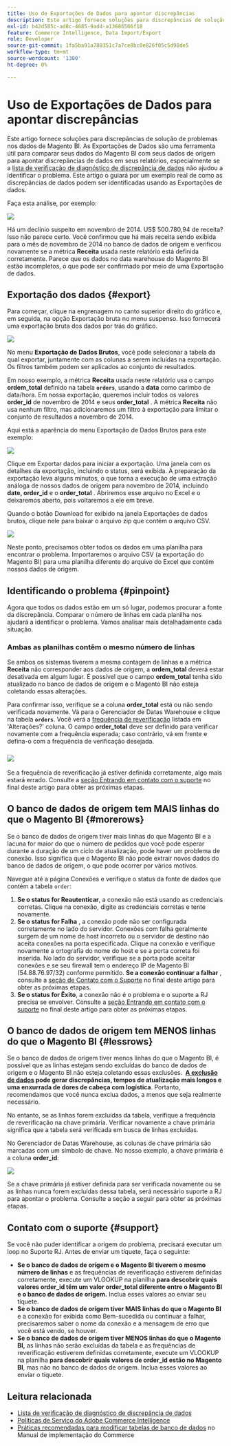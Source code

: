 ```yaml
---
title: Uso de Exportações de Dados para apontar discrepâncias
description: Este artigo fornece soluções para discrepâncias de solução de problemas nos dados de Magento BI. As Exportações de dados são uma ferramenta útil para comparar seus dados do Magento BI com os dados de origem para apontar discrepâncias de dados em seus relatórios, especialmente se a [lista de verificação de diagnóstico de discrepância de dados](https://experienceleague.adobe.com/en/docs/commerce-knowledge-base/kb/troubleshooting/miscellaneous/diagnosing-a-data-discrepancy) não ajudou a identificar o problema. Este artigo o guiará por um exemplo real de como as discrepâncias de dados podem ser identificadas usando as Exportações de dados.
exl-id: b42d585c-ad8c-4685-9ad4-a13686566f18
feature: Commerce Intelligence, Data Import/Export
role: Developer
source-git-commit: 1fa5ba91a788351c7a7ce8bc0e826f05c5d98de5
workflow-type: tm+mt
source-wordcount: '1300'
ht-degree: 0%

---
```


# Uso de Exportações de Dados para apontar discrepâncias

Este artigo fornece soluções para discrepâncias de solução de problemas nos dados de Magento BI. As Exportações de Dados são uma ferramenta útil para comparar seus dados do Magento BI com seus dados de origem para apontar discrepâncias de dados em seus relatórios, especialmente se a [lista de verificação de diagnóstico de discrepância de dados](https://experienceleague.adobe.com/en/docs/commerce-knowledge-base/kb/troubleshooting/miscellaneous/diagnosing-a-data-discrepancy) não ajudou a identificar o problema. Este artigo o guiará por um exemplo real de como as discrepâncias de dados podem ser identificadas usando as Exportações de dados.

Faça esta análise, por exemplo:

![](assets/Exports_Discrepancies_1.png)

Há um declínio suspeito em novembro de 2014. US$ 500.780,94 de receita? Isso não parece certo. Você confirmou que há mais receita sendo exibida para o mês de novembro de 2014 no banco de dados de origem e verificou novamente se a métrica **Receita** usada neste relatório está definida corretamente. Parece que os dados no data warehouse do Magento BI estão incompletos, o que pode ser confirmado por meio de uma Exportação de dados.

## Exportação dos dados {#export}

Para começar, clique na engrenagem no canto superior direito do gráfico e, em seguida, na opção Exportação bruta no menu suspenso. Isso fornecerá uma exportação bruta dos dados por trás do gráfico.

![](assets/Export_Discrepancies_5.gif)

No menu **Exportação de Dados Brutos**, você pode selecionar a tabela da qual exportar, juntamente com as colunas a serem incluídas na exportação. Os filtros também podem ser aplicados ao conjunto de resultados.

Em nosso exemplo, a métrica **Receita** usada neste relatório usa o campo **ordem\_total** definido na tabela **`orders`**, usando a **data** como carimbo de data/hora. Em nossa exportação, queremos incluir todos os valores **order\_id** de novembro de 2014 e seus **order\_total** . A métrica **Receita** não usa nenhum filtro, mas adicionaremos um filtro à exportação para limitar o conjunto de resultados a novembro de 2014.

Aqui está a aparência do menu Exportação de Dados Brutos para este exemplo:

![](assets/Exports_Discrepancies_2.png)

Clique em Exportar dados para iniciar a exportação. Uma janela com os detalhes da exportação, incluindo o status, será exibida. A preparação da exportação leva alguns minutos, o que torna a execução de uma extração análoga de nossos dados de origem para novembro de 2014, incluindo **date, order\_id** e o **order\_total** . Abriremos esse arquivo no Excel e o deixaremos aberto, pois voltaremos a ele em breve.

Quando o botão Download for exibido na janela Exportações de dados brutos, clique nele para baixar o arquivo zip que contém o arquivo CSV.

![](assets/Export_Discrepancies_6.png)

Neste ponto, precisamos obter todos os dados em uma planilha para encontrar o problema. Importaremos o arquivo CSV (a exportação do Magento BI) para uma planilha diferente do arquivo do Excel que contém nossos dados de origem.

## Identificando o problema {#pinpoint}

Agora que todos os dados estão em um só lugar, podemos procurar a fonte da discrepância. Comparar o número de linhas em cada planilha nos ajudará a identificar o problema. Vamos analisar mais detalhadamente cada situação.

### Ambas as planilhas contêm o mesmo número de linhas

Se ambos os sistemas tiverem a mesma contagem de linhas e a métrica **Receita** não corresponder aos dados de origem, a **ordem\_total** deverá estar desativada em algum lugar. É possível que o campo **ordem\_total** tenha sido atualizado no banco de dados de origem e o Magento BI não esteja coletando essas alterações.

Para confirmar isso, verifique se a coluna **order\_total** está ou não sendo verificada novamente. Vá para o Gerenciador de Datas Warehouse e clique na tabela **`orders`**. Você verá a [frequência de reverificação](https://experienceleague.adobe.com/docs/commerce-business-intelligence/mbi/analyze/warehouse-manager/cfg-data-rechecks.html) listada em &#39;Alterações?&#39; coluna. O campo **order\_total** deve ser definido para verificar novamente com a frequência esperada; caso contrário, vá em frente e defina-o com a frequência de verificação desejada.

### ![](assets/Export_Discrepancies_4.gif)

Se a frequência de reverificação já estiver definida corretamente, algo mais estará errado. Consulte a [seção Entrando em contato com o suporte](#support) no final deste artigo para obter as próximas etapas.

## O banco de dados de origem tem MAIS linhas do que o Magento BI {#morerows}

Se o banco de dados de origem tiver mais linhas do que Magento BI e a lacuna for maior do que o número de pedidos que você pode esperar durante a duração de um ciclo de atualização, pode haver um problema de conexão. Isso significa que o Magento BI não pode extrair novos dados do banco de dados de origem, o que pode ocorrer por vários motivos.

Navegue até a página Conexões e verifique o status da fonte de dados que contém a tabela `order`:

1. **Se o status for Reautenticar**, a conexão não está usando as credenciais corretas. Clique na conexão, digite as credenciais corretas e tente novamente.
1. **Se o status for Falha** , a conexão pode não ser configurada corretamente no lado do servidor. Conexões com falha geralmente surgem de um nome de host incorreto ou o servidor de destino não aceita conexões na porta especificada. Clique na conexão e verifique novamente a ortografia do nome do host e se a porta correta foi inserida. No lado do servidor, verifique se a porta pode aceitar conexões e se seu firewall tem o endereço IP de Magento BI (54.88.76.97/32) conforme permitido. **Se a conexão continuar a falhar** , consulte a [seção de Contato com o Suporte](#support) no final deste artigo para obter as próximas etapas.
1. **Se o status for Êxito**, a conexão não é o problema e o suporte a RJ precisa se envolver. Consulte a [seção Entrando em contato com o suporte](#support) no final deste artigo para obter as próximas etapas.

## O banco de dados de origem tem MENOS linhas do que o Magento BI {#lessrows}

Se o banco de dados de origem tiver menos linhas do que o Magento BI, é possível que as linhas estejam sendo excluídas do banco de dados de origem e o Magento BI não esteja coletando essas exclusões. **&#x200B; [A exclusão de dados](https://experienceleague.adobe.com/docs/commerce-business-intelligence/mbi/best-practices/data/opt-db-analysis.html) pode gerar discrepâncias, tempos de atualização mais longos e uma enxurrada de dores de cabeça com logística**. Portanto, recomendamos que você nunca exclua dados, a menos que seja realmente necessário.

No entanto, se as linhas forem excluídas da tabela, verifique a frequência de reverificação na chave primária. Verificar novamente a chave primária significa que a tabela será verificada em busca de linhas excluídas.

No Gerenciador de Datas Warehouse, as colunas de chave primária são marcadas com um símbolo de chave. No nosso exemplo, a chave primária é a coluna **order\_id**:

![](assets/Export_Discrepancies_3.png)

Se a chave primária já estiver definida para ser verificada novamente ou se as linhas nunca forem excluídas dessa tabela, será necessário suporte a RJ para apontar o problema. Consulte a seção a seguir para obter as próximas etapas.

## Contato com o suporte {#support}

Se você não puder identificar a origem do problema, precisará executar um loop no Suporte RJ. Antes de enviar um tíquete, faça o seguinte:

* **Se o banco de dados de origem e o Magento BI tiverem o mesmo número de linhas** e as frequências de reverificação estiverem definidas corretamente, execute um VLOOKUP na planilha **para descobrir quais valores order\_id têm um valor order\_total diferente entre o Magento BI e o banco de dados de origem.** Inclua esses valores ao enviar seu tíquete.
* **Se o banco de dados de origem tiver MAIS linhas do que o Magento BI** e a conexão for exibida como Bem-sucedida ou continuar a falhar, precisaremos saber o nome da conexão e a mensagem de erro que você está vendo, se houver.
* **Se o banco de dados de origem tiver MENOS linhas do que o Magento BI,** as linhas não serão excluídas da tabela e as frequências de reverificação estiverem definidas corretamente, execute um VLOOKUP na planilha **para descobrir quais valores de order\_id estão no Magento BI**, mas não no banco de dados de origem. Inclua esses valores ao enviar o tíquete.

## Leitura relacionada

* [Lista de verificação de diagnóstico de discrepância de dados](https://experienceleague.adobe.com/en/docs/commerce-knowledge-base/kb/troubleshooting/miscellaneous/diagnosing-a-data-discrepancy)
* [Políticas de Serviço do Adobe Commerce Intelligence](https://experienceleague.adobe.com/en/docs/commerce-knowledge-base/kb/troubleshooting/miscellaneous/mbi-service-policies)
* [Práticas recomendadas para modificar tabelas de banco de dados](https://experienceleague.adobe.com/en/docs/commerce-operations/implementation-playbook/best-practices/development/modifying-core-and-third-party-tables#why-adobe-recommends-avoiding-modifications) no Manual de implementação do Commerce

